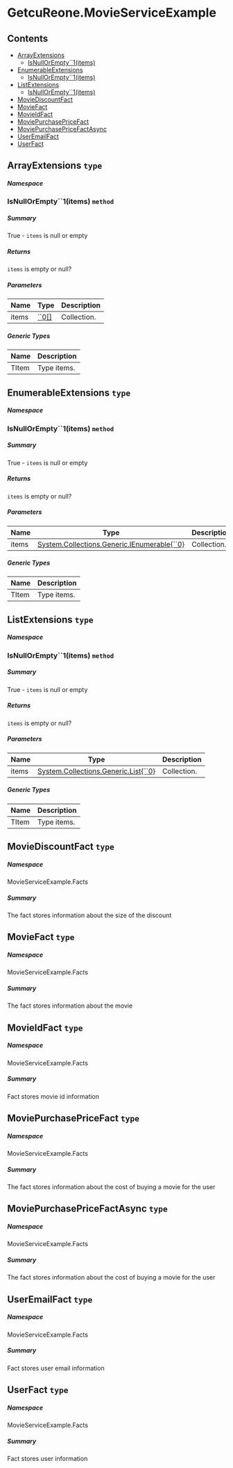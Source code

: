 <a name='assembly'></a>
# GetcuReone.MovieServiceExample

## Contents

- [ArrayExtensions](#T--ArrayExtensions '.ArrayExtensions')
  - [IsNullOrEmpty\`\`1(items)](#M-ArrayExtensions-IsNullOrEmpty``1-``0[]- 'ArrayExtensions.IsNullOrEmpty``1(``0[])')
- [EnumerableExtensions](#T--EnumerableExtensions '.EnumerableExtensions')
  - [IsNullOrEmpty\`\`1(items)](#M-EnumerableExtensions-IsNullOrEmpty``1-System-Collections-Generic-IEnumerable{``0}- 'EnumerableExtensions.IsNullOrEmpty``1(System.Collections.Generic.IEnumerable{``0})')
- [ListExtensions](#T--ListExtensions '.ListExtensions')
  - [IsNullOrEmpty\`\`1(items)](#M-ListExtensions-IsNullOrEmpty``1-System-Collections-Generic-List{``0}- 'ListExtensions.IsNullOrEmpty``1(System.Collections.Generic.List{``0})')
- [MovieDiscountFact](#T-MovieServiceExample-Facts-MovieDiscountFact 'MovieServiceExample.Facts.MovieDiscountFact')
- [MovieFact](#T-MovieServiceExample-Facts-MovieFact 'MovieServiceExample.Facts.MovieFact')
- [MovieIdFact](#T-MovieServiceExample-Facts-MovieIdFact 'MovieServiceExample.Facts.MovieIdFact')
- [MoviePurchasePriceFact](#T-MovieServiceExample-Facts-MoviePurchasePriceFact 'MovieServiceExample.Facts.MoviePurchasePriceFact')
- [MoviePurchasePriceFactAsync](#T-MovieServiceExample-Facts-MoviePurchasePriceFactAsync 'MovieServiceExample.Facts.MoviePurchasePriceFactAsync')
- [UserEmailFact](#T-MovieServiceExample-Facts-UserEmailFact 'MovieServiceExample.Facts.UserEmailFact')
- [UserFact](#T-MovieServiceExample-Facts-UserFact 'MovieServiceExample.Facts.UserFact')

<a name='T--ArrayExtensions'></a>
## ArrayExtensions `type`

##### Namespace



<a name='M-ArrayExtensions-IsNullOrEmpty``1-``0[]-'></a>
### IsNullOrEmpty\`\`1(items) `method`

##### Summary

True - `items` is null or empty

##### Returns

`items` is empty or null?

##### Parameters

| Name | Type | Description |
| ---- | ---- | ----------- |
| items | [\`\`0[]](#T-``0[] '``0[]') | Collection. |

##### Generic Types

| Name | Description |
| ---- | ----------- |
| TItem | Type items. |

<a name='T--EnumerableExtensions'></a>
## EnumerableExtensions `type`

##### Namespace



<a name='M-EnumerableExtensions-IsNullOrEmpty``1-System-Collections-Generic-IEnumerable{``0}-'></a>
### IsNullOrEmpty\`\`1(items) `method`

##### Summary

True - `items` is null or empty

##### Returns

`items` is empty or null?

##### Parameters

| Name | Type | Description |
| ---- | ---- | ----------- |
| items | [System.Collections.Generic.IEnumerable{\`\`0}](http://msdn.microsoft.com/query/dev14.query?appId=Dev14IDEF1&l=EN-US&k=k:System.Collections.Generic.IEnumerable 'System.Collections.Generic.IEnumerable{``0}') | Collection. |

##### Generic Types

| Name | Description |
| ---- | ----------- |
| TItem | Type items. |

<a name='T--ListExtensions'></a>
## ListExtensions `type`

##### Namespace



<a name='M-ListExtensions-IsNullOrEmpty``1-System-Collections-Generic-List{``0}-'></a>
### IsNullOrEmpty\`\`1(items) `method`

##### Summary

True - `items` is null or empty

##### Returns

`items` is empty or null?

##### Parameters

| Name | Type | Description |
| ---- | ---- | ----------- |
| items | [System.Collections.Generic.List{\`\`0}](http://msdn.microsoft.com/query/dev14.query?appId=Dev14IDEF1&l=EN-US&k=k:System.Collections.Generic.List 'System.Collections.Generic.List{``0}') | Collection. |

##### Generic Types

| Name | Description |
| ---- | ----------- |
| TItem | Type items. |

<a name='T-MovieServiceExample-Facts-MovieDiscountFact'></a>
## MovieDiscountFact `type`

##### Namespace

MovieServiceExample.Facts

##### Summary

The fact stores information about the size of the discount

<a name='T-MovieServiceExample-Facts-MovieFact'></a>
## MovieFact `type`

##### Namespace

MovieServiceExample.Facts

##### Summary

The fact stores information about the movie

<a name='T-MovieServiceExample-Facts-MovieIdFact'></a>
## MovieIdFact `type`

##### Namespace

MovieServiceExample.Facts

##### Summary

Fact stores movie id information

<a name='T-MovieServiceExample-Facts-MoviePurchasePriceFact'></a>
## MoviePurchasePriceFact `type`

##### Namespace

MovieServiceExample.Facts

##### Summary

The fact stores information about the cost of buying a movie for the user

<a name='T-MovieServiceExample-Facts-MoviePurchasePriceFactAsync'></a>
## MoviePurchasePriceFactAsync `type`

##### Namespace

MovieServiceExample.Facts

##### Summary

The fact stores information about the cost of buying a movie for the user

<a name='T-MovieServiceExample-Facts-UserEmailFact'></a>
## UserEmailFact `type`

##### Namespace

MovieServiceExample.Facts

##### Summary

Fact stores user email information

<a name='T-MovieServiceExample-Facts-UserFact'></a>
## UserFact `type`

##### Namespace

MovieServiceExample.Facts

##### Summary

Fact stores user information
